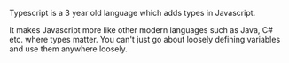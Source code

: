Typescript is a 3 year old language which adds types in Javascript.

It makes Javascript more like other modern languages such as Java, C# etc. where types matter. You can't just go about loosely defining variables and use them anywhere loosely.


